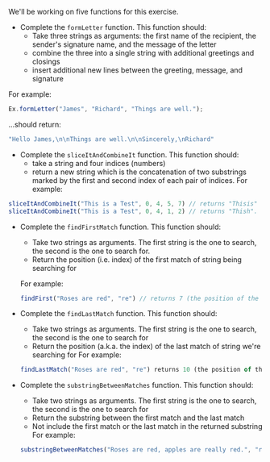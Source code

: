 We'll be working on five functions for this exercise.

- Complete the `formLetter` function. This function should:
    - Take three strings as arguments: the first name of the recipient, the sender's signature name, and the message of the letter
    - combine the three into a single string with additional greetings and closings
    - insert additional new lines between the greeting, message, and signature

For example:

```javascript
Ex.formLetter("James", "Richard", "Things are well.");
```

...should return:

```javascript
"Hello James,\n\nThings are well.\n\nSincerely,\nRichard"
```

- Complete the `sliceItAndCombineIt` function. This function should:
    - take a string and four indices (numbers)
    - return a new string which is the concatenation of two substrings marked by the first and second index of each pair of indices. For example:
    
```javascript
sliceItAndCombineIt("This is a Test", 0, 4, 5, 7) // returns "Thisis"
sliceItAndCombineIt("This is a Test", 0, 4, 1, 2) // returns "Thish".
```

- Complete the `findFirstMatch` function. This function should:
    - Take two strings as arguments. The first string is the one to search, the second is the one to search for.
    - Return the position (i.e. index) of the first match of string being searching for

    For example:
    
    ```javascript
    findFirst("Roses are red", "re") // returns 7 (the position of the "re" in "are")
    ```

- Complete the `findLastMatch` function. This function should:
    - Take two strings as arguments. The first string is the one to search, the second is the one to search for
    - Return the position (a.k.a. the index) of the last match of string we're searching for
    For example:
    
    ```javascript
    findLastMatch("Roses are red", "re") returns 10 (the position of the "re" in "red")
    ``` 

- Complete the `substringBetweenMatches` function. This function should:
    - Take two strings as arguments. The first string is the one to search, the second is the one to search for
    - Return the substring between the first match and the last match
    - Not include the first match or the last match in the returned substring
    For example:
    
    ```javascript
    substringBetweenMatches("Roses are red, apples are really red.", "red") // returns ", apples are really "
    ```
